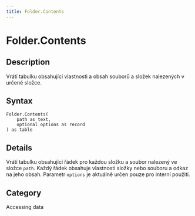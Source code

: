 ```yaml
---
title: Folder.Contents
---
```


# Folder.Contents


## Description

Vrátí tabulku obsahující vlastnosti a obsah souborů a složek nalezených v určené složce.


## Syntax

```powerquery
Folder.Contents(
    path as text,
    optional options as record
) as table
```


## Details

Vrátí tabulku obsahující řádek pro každou složku a soubor nalezený ve složce <code>path</code>. Každý řádek obsahuje vlastnosti složky nebo souboru a odkaz na jeho obsah. Parametr <code>options</code> je aktuálně určen pouze pro interní použití.



## Category
Accessing data
